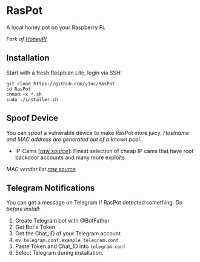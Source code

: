 # RasPot
A local honey pot on your Raspberry Pi.

_Fork of [HoneyPi](https://github.com/mattymcfatty/HoneyPi)_


## Installation

Start with a fresh Raspbian Lite, login via SSH:
```
git clone https://github.com/v1nc/RasPot
cd RasPot
chmod +x *.sh
sudo ./installer.sh
```

## Spoof Device

You can spoof a vulnerable device to make RasPot more juicy.
_Hostname and MAC address are generated out of a known pool._

- IP-Cams [_[raw source](https://raw.githubusercontent.com/pierrekim/pierrekim.github.io/6bd008fa7672325d470723bce18b7d00fad3d0e2/blog/2017-03-08-camera-goahead-0day.html)_]:
Finest selection of cheap IP cams that have root backdoor accounts and many more exploits 




_MAC vendor list [raw source](https://gist.githubusercontent.com/aallan/b4bb86db86079509e6159810ae9bd3e4/raw/846ae1b646ab0f4d646af9115e47365f4118e5f6/mac-vendor.txt)_


## Telegram Notifications

You can get a message on Telegram if RasPot detected something.
_Do before install:_
1. Create Telegram bot with @BotFather
2. Get Bot's Token
3. Get the Chat_ID of your Telegram account
4. `mv telegram.conf.example telegram.conf`
5. Paste Token and Chat_ID into `telegram.conf`
6. Select Telegram during installation.
